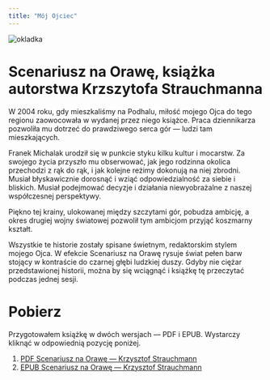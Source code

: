 ```yaml
---
title: "Mój Ojciec"
---
```

<img alt="okladka" src="/zdjecia/okladka.png">

# Scenariusz na Orawę, książka autorstwa Krzszytofa Strauchmanna

W 2004 roku, gdy mieszkaliśmy na Podhalu, miłość mojego Ojca do tego regionu zaowocowała w wydanej przez niego książce. Praca dziennikarza pozwoliła mu dotrzeć do prawdziwego serca gór — ludzi tam mieszkających.

Franek Michalak urodził się w punkcie styku kilku kultur i mocarstw. Za swojego życia przyszło mu obserwować, jak jego rodzinna okolica przechodzi z rąk do rąk, i jak kolejne reżimy dokonują na niej zbrodni. Musiał błyskawicznie dorosnąć i wziąć odpowiedzialność za siebie i bliskich. Musiał podejmować decyzje i działania niewyobrażalne z naszej współczesnej perspektywy.

Piękno tej krainy, ulokowanej między szczytami gór, pobudza ambicję, a okres drugiej wojny światowej pozwolił tym ambicjom przyjąć koszmarny kształt. 

Wszystkie te historie zostały spisane świetnym, redaktorskim stylem mojego Ojca. W efekcie Scenariusz na Orawę rysuje świat pełen barw stojący w kontraście do czarnej głębi ludzkiej duszy. Gdyby nie ciężar przedstawionej historii, można by się wciągnąć i książkę tę przeczytać podczas jednej sesji.

# Pobierz

Przygotowałem książkę w dwóch wersjach — PDF i EPUB. Wystarczy kliknąć w odpowiednią pozycję poniżej.

1. [PDF Scenariusz na Orawę — Krzysztof Strauchmann](/ksiazki/Scenariusz_na_Orawe—Krzysztof_Strauchmann.PDF)
2. [EPUB Scenariusz na Orawę — Krzysztof Strauchmann](/ksiazki/Scenariusz_na_Orawe—Krzysztof_Strauchmann.EPUB)